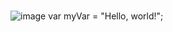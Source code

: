 # 
![image](https://github.com/user-attachments/assets/663c4d23-9881-4d09-bd5a-df21f1fa1c9d)
var myVar = "Hello, world!";
